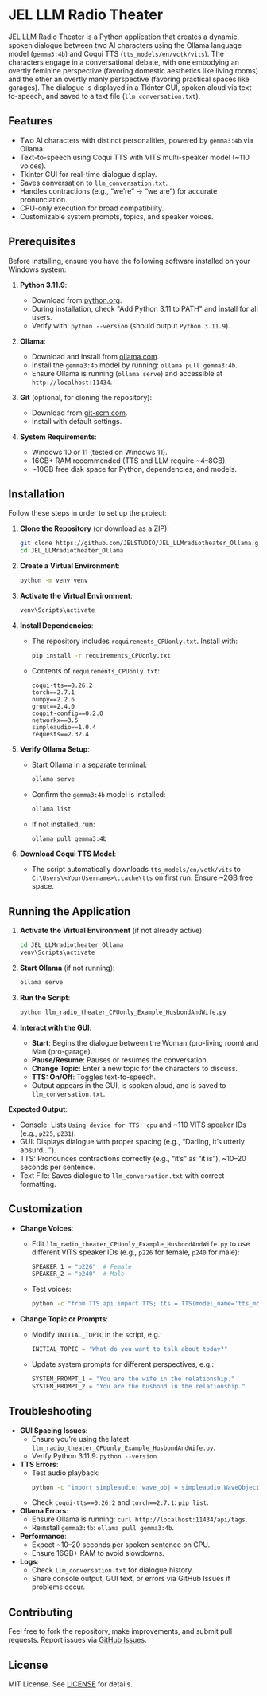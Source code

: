 # JEL LLM Radio Theater

JEL LLM Radio Theater is a Python application that creates a dynamic, spoken dialogue between two AI characters using the Ollama language model (`gemma3:4b`) and Coqui TTS (`tts_models/en/vctk/vits`). The characters engage in a conversational debate, with one embodying an overtly feminine perspective (favoring domestic aesthetics like living rooms) and the other an overtly manly perspective (favoring practical spaces like garages). The dialogue is displayed in a Tkinter GUI, spoken aloud via text-to-speech, and saved to a text file (`llm_conversation.txt`).

## Features
- Two AI characters with distinct personalities, powered by `gemma3:4b` via Ollama.
- Text-to-speech using Coqui TTS with VITS multi-speaker model (~110 voices).
- Tkinter GUI for real-time dialogue display.
- Saves conversation to `llm_conversation.txt`.
- Handles contractions (e.g., “we’re” → “we are”) for accurate pronunciation.
- CPU-only execution for broad compatibility.
- Customizable system prompts, topics, and speaker voices.

## Prerequisites
Before installing, ensure you have the following software installed on your Windows system:

1. **Python 3.11.9**:
   - Download from [python.org](https://www.python.org/downloads/release/python-3119/).
   - During installation, check "Add Python 3.11 to PATH" and install for all users.
   - Verify with: `python --version` (should output `Python 3.11.9`).

2. **Ollama**:
   - Download and install from [ollama.com](https://ollama.com/download).
   - Install the `gemma3:4b` model by running: `ollama pull gemma3:4b`.
   - Ensure Ollama is running (`ollama serve`) and accessible at `http://localhost:11434`.

3. **Git** (optional, for cloning the repository):
   - Download from [git-scm.com](https://git-scm.com/download/win).
   - Install with default settings.

4. **System Requirements**:
   - Windows 10 or 11 (tested on Windows 11).
   - 16GB+ RAM recommended (TTS and LLM require ~4–8GB).
   - ~10GB free disk space for Python, dependencies, and models.

## Installation
Follow these steps in order to set up the project:

1. **Clone the Repository** (or download as a ZIP):
   ```bash
   git clone https://github.com/JELSTUDIO/JEL_LLMradiotheater_Ollama.git
   cd JEL_LLMradiotheater_Ollama
   ```

2. **Create a Virtual Environment**:
   ```bash
   python -m venv venv
   ```

3. **Activate the Virtual Environment**:
   ```bash
   venv\Scripts\activate
   ```

4. **Install Dependencies**:
   - The repository includes `requirements_CPUonly.txt`. Install with:
     ```bash
     pip install -r requirements_CPUonly.txt
     ```
   - Contents of `requirements_CPUonly.txt`:
     ```
     coqui-tts==0.26.2
     torch==2.7.1
     numpy==2.2.6
     gruut==2.4.0
     coqpit-config==0.2.0
     networkx==3.5
     simpleaudio==1.0.4
     requests==2.32.4
     ```

5. **Verify Ollama Setup**:
   - Start Ollama in a separate terminal:
     ```bash
     ollama serve
     ```
   - Confirm the `gemma3:4b` model is installed:
     ```bash
     ollama list
     ```
   - If not installed, run:
     ```bash
     ollama pull gemma3:4b
     ```

6. **Download Coqui TTS Model**:
   - The script automatically downloads `tts_models/en/vctk/vits` to `C:\Users\<YourUsername>\.cache\tts` on first run. Ensure ~2GB free space.

## Running the Application
1. **Activate the Virtual Environment** (if not already active):
   ```bash
   cd JEL_LLMradiotheater_Ollama
   venv\Scripts\activate
   ```

2. **Start Ollama** (if not running):
   ```bash
   ollama serve
   ```

3. **Run the Script**:
   ```bash
   python llm_radio_theater_CPUonly_Example_HusbondAndWife.py
   ```

4. **Interact with the GUI**:
   - **Start**: Begins the dialogue between the Woman (pro-living room) and Man (pro-garage).
   - **Pause/Resume**: Pauses or resumes the conversation.
   - **Change Topic**: Enter a new topic for the characters to discuss.
   - **TTS: On/Off**: Toggles text-to-speech.
   - Output appears in the GUI, is spoken aloud, and is saved to `llm_conversation.txt`.

**Expected Output**:
- Console: Lists `Using device for TTS: cpu` and ~110 VITS speaker IDs (e.g., `p225`, `p231`).
- GUI: Displays dialogue with proper spacing (e.g., “Darling, it’s utterly absurd…”).
- TTS: Pronounces contractions correctly (e.g., “it’s” as “it is”), ~10–20 seconds per sentence.
- Text File: Saves dialogue to `llm_conversation.txt` with correct formatting.

## Customization
- **Change Voices**:
  - Edit `llm_radio_theater_CPUonly_Example_HusbondAndWife.py` to use different VITS speaker IDs (e.g., `p226` for female, `p240` for male):
    ```python
    SPEAKER_1 = "p226"  # Female
    SPEAKER_2 = "p240"  # Male
    ```
  - Test voices:
    ```bash
    python -c "from TTS.api import TTS; tts = TTS(model_name='tts_models/en/vctk/vits').to('cpu'); tts.tts_to_file(text='This is a test.', speaker='p226', file_path='test_p226.wav')"
    ```

- **Change Topic or Prompts**:
  - Modify `INITIAL_TOPIC` in the script, e.g.:
    ```python
    INITIAL_TOPIC = "What do you want to talk about today?"
    ```
  - Update system prompts for different perspectives, e.g.:
    ```python
    SYSTEM_PROMPT_1 = "You are the wife in the relationship."
    SYSTEM_PROMPT_2 = "You are the husbond in the relationship."
    ```

## Troubleshooting
- **GUI Spacing Issues**:
  - Ensure you’re using the latest `llm_radio_theater_CPUonly_Example_HusbondAndWife.py`.
  - Verify Python 3.11.9: `python --version`.
- **TTS Errors**:
  - Test audio playback:
    ```bash
    python -c "import simpleaudio; wave_obj = simpleaudio.WaveObject.from_wave_file('output.wav'); play_obj = wave_obj.play(); play_obj.wait_done()"
    ```
  - Check `coqui-tts==0.26.2` and `torch==2.7.1`: `pip list`.
- **Ollama Errors**:
  - Ensure Ollama is running: `curl http://localhost:11434/api/tags`.
  - Reinstall `gemma3:4b`: `ollama pull gemma3:4b`.
- **Performance**:
  - Expect ~10–20 seconds per spoken sentence on CPU.
  - Ensure 16GB+ RAM to avoid slowdowns.
- **Logs**:
  - Check `llm_conversation.txt` for dialogue history.
  - Share console output, GUI text, or errors via GitHub Issues if problems occur.

## Contributing
Feel free to fork the repository, make improvements, and submit pull requests. Report issues via [GitHub Issues](https://github.com/JELSTUDIO/JEL_LLMradiotheater_Ollama/issues).

## License
MIT License. See [LICENSE](LICENSE) for details.